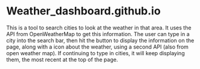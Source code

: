 # Weather_dashboard.github.io

This is a tool to search cities to look at the weather in that area.  It uses the API from OpenWeatherMap to get this information.  The user can type in a city into the search bar, then hit the button to display the information on the page, along with a icon about the weather, using a second API (also from open weather map).  If continuing to type in cities, it will keep displaying them, the most recent at the top of the page.
